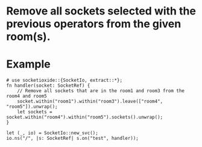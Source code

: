 # Remove all sockets selected with the previous operators from the given room(s).

# Example
```
# use socketioxide::{SocketIo, extract::*};
fn handler(socket: SocketRef) {
    // Remove all sockets that are in the room1 and room3 from the room4 and room5
    socket.within("room1").within("room3").leave(["room4", "room5"]).unwrap();
    let sockets = socket.within("room4").within("room5").sockets().unwrap();
}

let (_, io) = SocketIo::new_svc();
io.ns("/", |s: SocketRef| s.on("test", handler));
```
